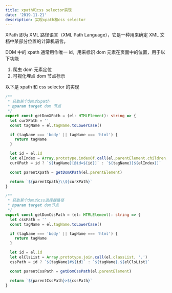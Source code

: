 ```yaml
---
title: xpath和css selector实现
date: '2019-11-21'
description: 实现xpath和css selector
---
```


XPath 即为 XML 路径语言（XML Path Language），它是一种用来确定 XML 文档中某部分位置的计算机语言。

DOM 中的 xpath 通常用作唯一 id，用来标识 dom 元素在页面中的位置，用于以下功能

1. 爬虫 dom 元素定位
2. 可视化埋点 dom 节点标示

以下是 xpath 和 css selector 的实现

```typescript
/**
 * 获取某个dom的xpath
 * @param target dom 节点
 */
export const getDomXPath = (el: HTMLElement): string => {
  let curXPath = ''
  const tagName = el.tagName.toLowerCase()

  if (tagName === 'body' || tagName === 'html') {
    return tagName
  }

  let id = el.id
  let elIndex = Array.prototype.indexOf.call(el.parentElement.children, el)
  curXPath = id ? `${tagName}[@id=${id}]` : `${tagName}[${elIndex}]`

  const parentXpath = getDomXPath(el.parentElement)

  return `${parentXpath}\\${curXPath}`
}
```

```typescript
/**
 * 获取某个dom的css选择器路径
 * @param target dom节点
 */
export const getDomCssPath = (el: HTMLElement): string => {
  let cssPath = ''
  const tagName = el.tagName.toLowerCase()

  if (tagName === 'body' || tagName === 'html') {
    return tagName
  }

  let id = el.id
  let elClsList = Array.prototype.join.call(el.classList, '.')
  cssPath = id ? `${tagName}#${id}` : `${tagName}.${elClsList}`

  const parentCssPath = getDomCssPath(el.parentElement)

  return `${parentCssPath}>${cssPath}`
}
```
